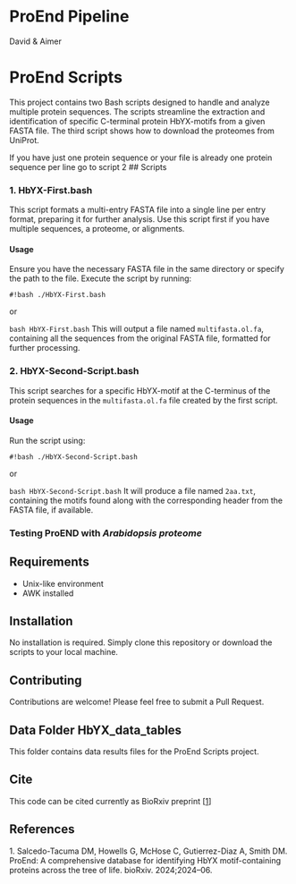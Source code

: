 ProEnd Pipeline
================
David & Aimer

# ProEnd Scripts

This project contains two Bash scripts designed to handle and analyze
multiple protein sequences. The scripts streamline the extraction and
identification of specific C-terminal protein HbYX-motifs from a given
FASTA file. The third script shows how to download the proteomes from
UniProt.

If you have just one protein sequence or your file is already one
protein sequence per line go to script 2 \## Scripts

### 1. HbYX-First.bash

This script formats a multi-entry FASTA file into a single line per
entry format, preparing it for further analysis. Use this script first
if you have multiple sequences, a proteome, or alignments.

#### Usage

Ensure you have the necessary FASTA file in the same directory or
specify the path to the file. Execute the script by running:

`#!bash ./HbYX-First.bash`

or

`bash HbYX-First.bash` This will output a file named `multifasta.ol.fa`,
containing all the sequences from the original FASTA file, formatted for
further processing.

### 2. HbYX-Second-Script.bash

This script searches for a specific HbYX-motif at the C-terminus of the
protein sequences in the `multifasta.ol.fa` file created by the first
script.

#### Usage

Run the script using:

`#!bash ./HbYX-Second-Script.bash`

or

`bash HbYX-Second-Script.bash` It will produce a file named `2aa.txt`,
containing the motifs found along with the corresponding header from the
FASTA file, if available.

### Testing ProEND with *Arabidopsis proteome*

## Requirements

- Unix-like environment
- AWK installed

## Installation

No installation is required. Simply clone this repository or download
the scripts to your local machine.

## Contributing

Contributions are welcome! Please feel free to submit a Pull Request.

## Data Folder HbYX_data_tables

This folder contains data results files for the ProEnd Scripts project.

## Cite

This code can be cited currently as BioRxiv preprint
\[[1](#ref-salcedo2024proend)\]

## References

<div id="refs" class="references csl-bib-body">

<div id="ref-salcedo2024proend" class="csl-entry">

1\. Salcedo-Tacuma DM, Howells G, McHose C, Gutierrez-Diaz A, Smith DM.
ProEnd: A comprehensive database for identifying HbYX motif-containing
proteins across the tree of life. bioRxiv. 2024;2024–06.

</div>

</div>
